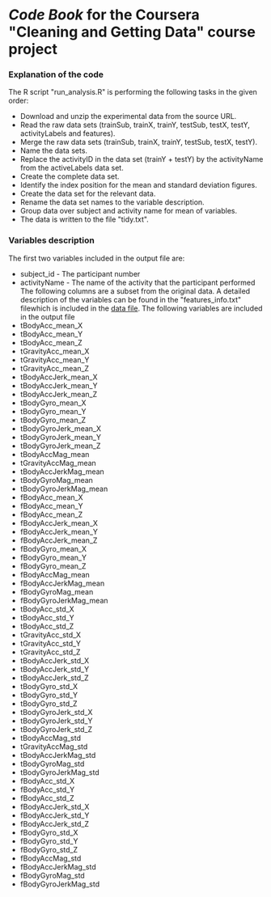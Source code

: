 # *Code Book* for the Coursera "Cleaning and Getting Data" course project

### Explanation of the code
The R script "run_analysis.R" is performing the following tasks in the given order:
- Download and unzip the experimental data from the source URL.
 - Read the raw data sets (trainSub, trainX, trainY, testSub, testX, testY, activityLabels and features).
- Merge the raw data sets (trainSub, trainX, trainY, testSub, testX, testY).
- Name the data sets.
- Replace the activityID in the data set (trainY + testY) by the activityName from the activeLabels data set.
- Create the complete data set.
- Identify the index position for the mean and standard deviation figures.
- Create the data set for the relevant data.
- Rename the data set names to the variable description.
- Group data over subject and activity name for mean of variables.
- The data is written to the file "tidy.txt".

### Variables description
The first two variables included in the output file are:
  - subject_id - The participant number
  - activityName - The name of the activity that the participant performed
The following columns are a subset from the original data. A detailed description of the variables can be found in the "features_info.txt" filewhich is included in the [data file](https://d396qusza40orc.cloudfront.net/getdata%2Fprojectfiles%2FUCI%20HAR%20Dataset.zip).
The following variables are included in the output file 
  - tBodyAcc_mean_X
  - tBodyAcc_mean_Y
  - tBodyAcc_mean_Z
  - tGravityAcc_mean_X
  - tGravityAcc_mean_Y
  - tGravityAcc_mean_Z
  - tBodyAccJerk_mean_X
  - tBodyAccJerk_mean_Y
  - tBodyAccJerk_mean_Z
  - tBodyGyro_mean_X
  - tBodyGyro_mean_Y
  - tBodyGyro_mean_Z
  - tBodyGyroJerk_mean_X
  - tBodyGyroJerk_mean_Y
  - tBodyGyroJerk_mean_Z
  - tBodyAccMag_mean
  - tGravityAccMag_mean
  - tBodyAccJerkMag_mean
  - tBodyGyroMag_mean
  - tBodyGyroJerkMag_mean
  - fBodyAcc_mean_X
  - fBodyAcc_mean_Y
  - fBodyAcc_mean_Z
  - fBodyAccJerk_mean_X
  - fBodyAccJerk_mean_Y
  - fBodyAccJerk_mean_Z
  - fBodyGyro_mean_X
  - fBodyGyro_mean_Y
  - fBodyGyro_mean_Z
  - fBodyAccMag_mean
  - fBodyAccJerkMag_mean
  - fBodyGyroMag_mean
  - fBodyGyroJerkMag_mean
  - tBodyAcc_std_X
  - tBodyAcc_std_Y
  - tBodyAcc_std_Z
  - tGravityAcc_std_X
  - tGravityAcc_std_Y
  - tGravityAcc_std_Z
  - tBodyAccJerk_std_X
  - tBodyAccJerk_std_Y
  - tBodyAccJerk_std_Z
  - tBodyGyro_std_X
  - tBodyGyro_std_Y
  - tBodyGyro_std_Z
  - tBodyGyroJerk_std_X
  - tBodyGyroJerk_std_Y
  - tBodyGyroJerk_std_Z
  - tBodyAccMag_std
  - tGravityAccMag_std
  - tBodyAccJerkMag_std
  - tBodyGyroMag_std
  - tBodyGyroJerkMag_std
  - fBodyAcc_std_X
  - fBodyAcc_std_Y
  - fBodyAcc_std_Z
  - fBodyAccJerk_std_X
  - fBodyAccJerk_std_Y
  - fBodyAccJerk_std_Z
  - fBodyGyro_std_X
  - fBodyGyro_std_Y
  - fBodyGyro_std_Z
  - fBodyAccMag_std
  - fBodyAccJerkMag_std
  - fBodyGyroMag_std
  - fBodyGyroJerkMag_std